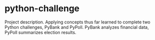 # python-challenge
Project description.  Applying concepts thus far learned to complete two Python challenges, PyBank and PyPoll.  PyBank analyzes financial data, PyPoll summarizes election results.
